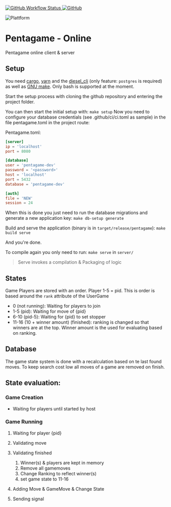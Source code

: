 [![GitHub Workflow Status](https://img.shields.io/github/workflow/status/Penta-game/pentagame/Rust?style=for-the-badge) ](https://github.com/Penta-Game/pentagame/actions?query=workflow%3ARust) [![GitHub](https://img.shields.io/github/license/Penta-game/pentagame?style=for-the-badge)](https://github.com/Penta-Game/pentagame/blob/master/LICENSE)

![Plattform](https://img.shields.io/badge/Plattform-Linux-green?style=for-the-badge&logo=linux)

# Pentagame - Online

Pentagame online client & server

## Setup

You need [cargo](https://doc.rust-lang.org/cargo/getting-started/installation.html), [yarn](https://yarnpkg.com/getting-started/install) and the [diesel_cli](https://lib.rs/crates/diesel_cli) (only feature: `postgres` is required) as well as [GNU make](https://www.gnu.org/software/make/). Only bash is supported at the moment.

Start the setup process with cloning the github repository and entering the project folder.

You can then start the initial setup with: `make setup`
Now you need to configure your database credentials (see .github/ci/ci.toml as sample) in the file pentagame.toml in the project route:

Pentagame.toml:

```toml
[server]
ip = 'localhost'
port = 8080

[database]
user = 'pentagame-dev'
password = '<password>'
host = 'localhost'
port = 5432
database = 'pentagame-dev'

[auth]
file = 'NEW'
session = 24
```

When this is done you just need to run the database migrations and generate a new application key: `make db-setup generate`

Build and serve the application (binary is in `target/release/pentagame`): `make build serve`

And you're done.

To compile again you only need to run: `make serve` in `server/`

> Serve invokes a compilation & Packaging of logic

## States

Game Players are stored with an order. Player 1-5 = pid. This is order is based around the `rank` attribute of the UserGame

- 0 (not running): Waiting for players to join
- 1-5 (pid): Waiting for move of {pid}
- 6-10 (pid-5): Waiting for {pid} to set stopper
- 11-16 (10 + winner amount) (finished): ranking is changed so that winners are at the top. Winner amount is the used for evaluating based on ranking.

## Database

The game state system is done with a recalculation based on te last found moves. To keep search cost low all moves of a game are removed on finish.

## State evaluation:

### Game Creation

- Waiting for players until started by host

### Game Running

1. Waiting for player {pid}
2. Validating move
3. Validating finished

   1. Winner(s) & players are kept in memory
   2. Remove all gamemoves
   3. Change Ranking to reflect winner(s)
   4. set game state to 11-16

4. Adding Move & GameMove & Change State
5. Sending signal
